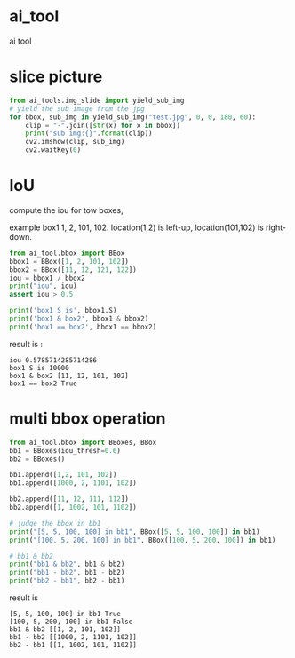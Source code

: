 # ai_tool
ai tool



# slice picture

```python
from ai_tools.img_slide import yield_sub_img
# yield the sub image from the jpg
for bbox, sub_img in yield_sub_img("test.jpg", 0, 0, 180, 60):
    clip = "-".join([str(x) for x in bbox])
    print("sub img:{}".format(clip))
    cv2.imshow(clip, sub_img)
    cv2.waitKey(0)
```



# IoU

compute the iou for tow boxes,

example box1 1, 2, 101, 102.  location(1,2)  is  left-up, location(101,102) is right-down.



```python
from ai_tool.bbox import BBox
bbox1 = BBox([1, 2, 101, 102])
bbox2 = BBox([11, 12, 121, 122])
iou = bbox1 / bbox2
print("iou", iou)
assert iou > 0.5

print('box1 S is', bbox1.S)
print('box1 & box2', bbox1 & bbox2)
print('box1 == box2', bbox1 == bbox2)
```



result is :

```shell
iou 0.5785714285714286
box1 S is 10000
box1 & box2 [11, 12, 101, 102]
box1 == box2 True
```



# multi bbox operation

```python
from ai_tool.bbox import BBoxes, BBox
bb1 = BBoxes(iou_thresh=0.6)
bb2 = BBoxes()

bb1.append([1,2, 101, 102])
bb1.append([1000, 2, 1101, 102])

bb2.append([11, 12, 111, 112])
bb2.append([1, 1002, 101, 1102])

# judge the bbox in bb1
print("[5, 5, 100, 100] in bb1", BBox([5, 5, 100, 100]) in bb1)
print("[100, 5, 200, 100] in bb1", BBox([100, 5, 200, 100]) in bb1)

# bb1 & bb2
print("bb1 & bb2", bb1 & bb2)
print("bb1 - bb2", bb1 - bb2)
print("bb2 - bb1", bb2 - bb1)
```



result is

```shell
[5, 5, 100, 100] in bb1 True
[100, 5, 200, 100] in bb1 False
bb1 & bb2 [[1, 2, 101, 102]]
bb1 - bb2 [[1000, 2, 1101, 102]]
bb2 - bb1 [[1, 1002, 101, 1102]]
```


